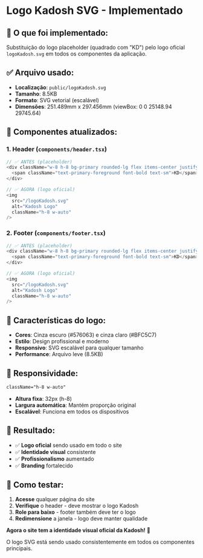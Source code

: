 # Logo Kadosh SVG - Implementado

## 🎯 **O que foi implementado:**

Substituição do logo placeholder (quadrado com "KD") pelo logo oficial `logoKadosh.svg` em todos os componentes da aplicação.

## ✅ **Arquivo usado:**

- **Localização**: `public/logoKadosh.svg`
- **Tamanho**: 8.5KB
- **Formato**: SVG vetorial (escalável)
- **Dimensões**: 251.489mm x 297.456mm (viewBox: 0 0 25148.94 29745.64)

## 🔧 **Componentes atualizados:**

### **1. Header (`components/header.tsx`)**
```typescript
// ✅ ANTES (placeholder)
<div className="w-8 h-8 bg-primary rounded-lg flex items-center justify-center">
  <span className="text-primary-foreground font-bold text-sm">KD</span>
</div>

// ✅ AGORA (logo oficial)
<img 
  src="/logoKadosh.svg" 
  alt="Kadosh Logo" 
  className="h-8 w-auto"
/>
```

### **2. Footer (`components/footer.tsx`)**
```typescript
// ✅ ANTES (placeholder)
<div className="w-8 h-8 bg-primary rounded-lg flex items-center justify-center">
  <span className="text-primary-foreground font-bold text-sm">KD</span>
</div>

// ✅ AGORA (logo oficial)
<img 
  src="/logoKadosh.svg" 
  alt="Kadosh Logo" 
  className="h-8 w-auto"
/>
```

## 🎨 **Características do logo:**

- **Cores**: Cinza escuro (#576063) e cinza claro (#BFC5C7)
- **Estilo**: Design profissional e moderno
- **Responsivo**: SVG escalável para qualquer tamanho
- **Performance**: Arquivo leve (8.5KB)

## 📱 **Responsividade:**

```css
className="h-8 w-auto"
```

- **Altura fixa**: 32px (h-8)
- **Largura automática**: Mantém proporção original
- **Escalável**: Funciona em todos os dispositivos

## 🎯 **Resultado:**

- ✅ **Logo oficial** sendo usado em todo o site
- ✅ **Identidade visual** consistente
- ✅ **Profissionalismo** aumentado
- ✅ **Branding** fortalecido

## 🧪 **Como testar:**

1. **Acesse** qualquer página do site
2. **Verifique** o header - deve mostrar o logo Kadosh
3. **Role para baixo** - footer também deve ter o logo
4. **Redimensione** a janela - logo deve manter qualidade

**Agora o site tem a identidade visual oficial da Kadosh!** 🚀

O logo SVG está sendo usado consistentemente em todos os componentes principais. 